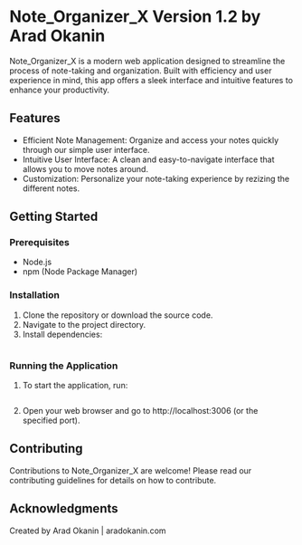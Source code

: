 # Note_Organizer_X Version 1.2 by Arad Okanin

Note_Organizer_X is a modern web application designed to streamline the process of note-taking and organization. Built with efficiency and user experience in mind, this app offers a sleek interface and intuitive features to enhance your productivity.

## Features

- Efficient Note Management: Organize and access your notes quickly through our simple user interface.
- Intuitive User Interface: A clean and easy-to-navigate interface that allows you to move notes around.
- Customization: Personalize your note-taking experience by rezizing the different notes.

## Getting Started

### Prerequisites

- Node.js
- npm (Node Package Manager)

### Installation

1. Clone the repository or download the source code.
2. Navigate to the project directory.
3. Install dependencies:

```npm install
```

### Running the Application
1. To start the application, run:

```npm run dev
```

2. Open your web browser and go to http://localhost:3006 (or the specified port).

## Contributing

Contributions to Note_Organizer_X are welcome! Please read our contributing guidelines for details on how to contribute.

## Acknowledgments

Created by Arad Okanin | aradokanin.com

